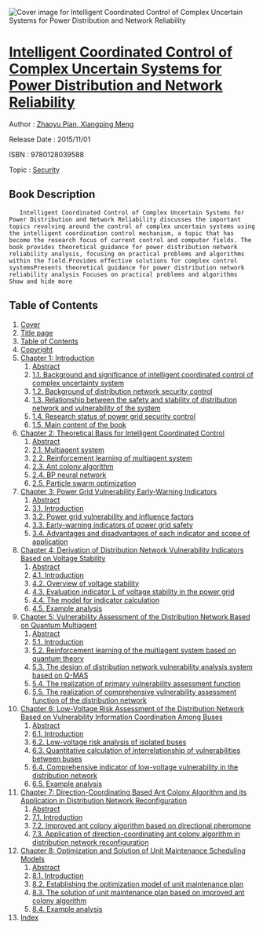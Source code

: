 ![Cover image for Intelligent Coordinated Control of Complex Uncertain Systems for Power Distribution and Network Reliability](https://imgdetail.ebookreading.net/cover/cover/security/EB9780128039588.jpg)

[Intelligent Coordinated Control of Complex Uncertain Systems for Power Distribution and Network Reliability](https://ebookreading.net/view/book/Intelligent+Coordinated+Control+of+Complex+Uncertain+Systems+for+Power+Distribution+and+Network+Reliability-EB9780128039588_1.html "Intelligent Coordinated Control of Complex Uncertain Systems for Power Distribution and Network Reliability")
====================================================================================================================

Author : [Zhaoyu Pian](https://ebookreading.net/search/author/Zhaoyu+Pian),[ Xiangping Meng](https://ebookreading.net/search/author/+Xiangping+Meng)

Release Date : 2015/11/01

ISBN : 9780128039588

Topic : [Security](https://ebookreading.net/search/category/security)

Book Description
-----------------

       Intelligent Coordinated Control of Complex Uncertain Systems for Power Distribution and Network Reliability discusses the important topics revolving around the control of complex uncertain systems using the intelligent coordination control mechanism, a topic that has become the research focus of current control and computer fields. The book provides theoretical guidance for power distribution network reliability analysis, focusing on practical problems and algorithms within the field.Provides effective solutions for complex control systemsPresents theoretical guidance for power distribution network reliability analysis Focuses on practical problems and algorithms             Show and hide more                
Table of Contents
-----------------

1. [Cover](https://ebookreading.net/view/book/Intelligent+Coordinated+Control+of+Complex+Uncertain+Systems+for+Power+Distribution+and+Network+Reliability-EB9780128039588_1.html)
1. [Title page](https://ebookreading.net/view/book/Intelligent+Coordinated+Control+of+Complex+Uncertain+Systems+for+Power+Distribution+and+Network+Reliability-EB9780128039588_2.html)
1. [Table of Contents](https://ebookreading.net/view/book/Intelligent+Coordinated+Control+of+Complex+Uncertain+Systems+for+Power+Distribution+and+Network+Reliability-EB9780128039588_3.html)
1. [Copyright](https://ebookreading.net/view/book/Intelligent+Coordinated+Control+of+Complex+Uncertain+Systems+for+Power+Distribution+and+Network+Reliability-EB9780128039588_4.html#B978012849896500010)
1. [Chapter 1: Introduction](https://ebookreading.net/view/book/Intelligent+Coordinated+Control+of+Complex+Uncertain+Systems+for+Power+Distribution+and+Network+Reliability-EB9780128039588_5.html#B978012849896500001)
    1. [Abstract](https://ebookreading.net/view/book/Intelligent+Coordinated+Control+of+Complex+Uncertain+Systems+for+Power+Distribution+and+Network+Reliability-EB9780128039588_5.html#st0010)
    1. [1.1. Background and significance of intelligent coordinated control of complex uncertainty system](https://ebookreading.net/view/book/Intelligent+Coordinated+Control+of+Complex+Uncertain+Systems+for+Power+Distribution+and+Network+Reliability-EB9780128039588_5.html#st0020)
    1. [1.2. Background of distribution network security control](https://ebookreading.net/view/book/Intelligent+Coordinated+Control+of+Complex+Uncertain+Systems+for+Power+Distribution+and+Network+Reliability-EB9780128039588_5.html#st0025)
    1. [1.3. Relationship between the safety and stability of distribution network and vulnerability of the system](https://ebookreading.net/view/book/Intelligent+Coordinated+Control+of+Complex+Uncertain+Systems+for+Power+Distribution+and+Network+Reliability-EB9780128039588_5.html#st0030)
    1. [1.4. Research status of power grid security control](https://ebookreading.net/view/book/Intelligent+Coordinated+Control+of+Complex+Uncertain+Systems+for+Power+Distribution+and+Network+Reliability-EB9780128039588_5.html#st0035)
    1. [1.5. Main content of the book](https://ebookreading.net/view/book/Intelligent+Coordinated+Control+of+Complex+Uncertain+Systems+for+Power+Distribution+and+Network+Reliability-EB9780128039588_5.html#st0040)
1. [Chapter 2: Theoretical Basis for Intelligent Coordinated Control](https://ebookreading.net/view/book/Intelligent+Coordinated+Control+of+Complex+Uncertain+Systems+for+Power+Distribution+and+Network+Reliability-EB9780128039588_6.html#B978012849896500002)
    1. [Abstract](https://ebookreading.net/view/book/Intelligent+Coordinated+Control+of+Complex+Uncertain+Systems+for+Power+Distribution+and+Network+Reliability-EB9780128039588_6.html#st0010)
    1. [2.1. Multiagent system](https://ebookreading.net/view/book/Intelligent+Coordinated+Control+of+Complex+Uncertain+Systems+for+Power+Distribution+and+Network+Reliability-EB9780128039588_6.html#st0020)
    1. [2.2. Reinforcement learning of multiagent system](https://ebookreading.net/view/book/Intelligent+Coordinated+Control+of+Complex+Uncertain+Systems+for+Power+Distribution+and+Network+Reliability-EB9780128039588_6.html#st0040)
    1. [2.3. Ant colony algorithm](https://ebookreading.net/view/book/Intelligent+Coordinated+Control+of+Complex+Uncertain+Systems+for+Power+Distribution+and+Network+Reliability-EB9780128039588_6.html#st0060)
    1. [2.4. BP neural network](https://ebookreading.net/view/book/Intelligent+Coordinated+Control+of+Complex+Uncertain+Systems+for+Power+Distribution+and+Network+Reliability-EB9780128039588_6.html#st0090)
    1. [2.5. Particle swarm optimization](https://ebookreading.net/view/book/Intelligent+Coordinated+Control+of+Complex+Uncertain+Systems+for+Power+Distribution+and+Network+Reliability-EB9780128039588_6.html#st0110)
1. [Chapter 3: Power Grid Vulnerability Early-Warning Indicators](https://ebookreading.net/view/book/Intelligent+Coordinated+Control+of+Complex+Uncertain+Systems+for+Power+Distribution+and+Network+Reliability-EB9780128039588_7.html#B978012849896500003)
    1. [Abstract](https://ebookreading.net/view/book/Intelligent+Coordinated+Control+of+Complex+Uncertain+Systems+for+Power+Distribution+and+Network+Reliability-EB9780128039588_7.html#st0010)
    1. [3.1. Introduction](https://ebookreading.net/view/book/Intelligent+Coordinated+Control+of+Complex+Uncertain+Systems+for+Power+Distribution+and+Network+Reliability-EB9780128039588_7.html#st0020)
    1. [3.2. Power grid vulnerability and influence factors](https://ebookreading.net/view/book/Intelligent+Coordinated+Control+of+Complex+Uncertain+Systems+for+Power+Distribution+and+Network+Reliability-EB9780128039588_7.html#st0025)
    1. [3.3. Early-warning indicators of power grid safety](https://ebookreading.net/view/book/Intelligent+Coordinated+Control+of+Complex+Uncertain+Systems+for+Power+Distribution+and+Network+Reliability-EB9780128039588_7.html#st0040)
    1. [3.4. Advantages and disadvantages of each indicator and scope of application](https://ebookreading.net/view/book/Intelligent+Coordinated+Control+of+Complex+Uncertain+Systems+for+Power+Distribution+and+Network+Reliability-EB9780128039588_7.html#st0075)
1. [Chapter 4: Derivation of Distribution Network Vulnerability Indicators Based on Voltage Stability](https://ebookreading.net/view/book/Intelligent+Coordinated+Control+of+Complex+Uncertain+Systems+for+Power+Distribution+and+Network+Reliability-EB9780128039588_8.html#B978012849896500004)
    1. [Abstract](https://ebookreading.net/view/book/Intelligent+Coordinated+Control+of+Complex+Uncertain+Systems+for+Power+Distribution+and+Network+Reliability-EB9780128039588_8.html#st0010)
    1. [4.1. Introduction](https://ebookreading.net/view/book/Intelligent+Coordinated+Control+of+Complex+Uncertain+Systems+for+Power+Distribution+and+Network+Reliability-EB9780128039588_8.html#st0020)
    1. [4.2. Overview of voltage stability](https://ebookreading.net/view/book/Intelligent+Coordinated+Control+of+Complex+Uncertain+Systems+for+Power+Distribution+and+Network+Reliability-EB9780128039588_8.html#st0025)
    1. [4.3. Evaluation indicator L of voltage stability in the power grid](https://ebookreading.net/view/book/Intelligent+Coordinated+Control+of+Complex+Uncertain+Systems+for+Power+Distribution+and+Network+Reliability-EB9780128039588_8.html#st0050)
    1. [4.4. The model for indicator calculation](https://ebookreading.net/view/book/Intelligent+Coordinated+Control+of+Complex+Uncertain+Systems+for+Power+Distribution+and+Network+Reliability-EB9780128039588_8.html#st0065)
    1. [4.5. Example analysis](https://ebookreading.net/view/book/Intelligent+Coordinated+Control+of+Complex+Uncertain+Systems+for+Power+Distribution+and+Network+Reliability-EB9780128039588_8.html#st0080)
1. [Chapter 5: Vulnerability Assessment of the Distribution Network Based on Quantum Multiagent](https://ebookreading.net/view/book/Intelligent+Coordinated+Control+of+Complex+Uncertain+Systems+for+Power+Distribution+and+Network+Reliability-EB9780128039588_9.html#B978012849896500005)
    1. [Abstract](https://ebookreading.net/view/book/Intelligent+Coordinated+Control+of+Complex+Uncertain+Systems+for+Power+Distribution+and+Network+Reliability-EB9780128039588_9.html#st0010)
    1. [5.1. Introduction](https://ebookreading.net/view/book/Intelligent+Coordinated+Control+of+Complex+Uncertain+Systems+for+Power+Distribution+and+Network+Reliability-EB9780128039588_9.html#st0020)
    1. [5.2. Reinforcement learning of the multiagent system based on quantum theory](https://ebookreading.net/view/book/Intelligent+Coordinated+Control+of+Complex+Uncertain+Systems+for+Power+Distribution+and+Network+Reliability-EB9780128039588_9.html#st0025)
    1. [5.3. The design of distribution network vulnerability analysis system based on Q-MAS](https://ebookreading.net/view/book/Intelligent+Coordinated+Control+of+Complex+Uncertain+Systems+for+Power+Distribution+and+Network+Reliability-EB9780128039588_9.html#st0050)
    1. [5.4. The realization of primary vulnerability assessment function](https://ebookreading.net/view/book/Intelligent+Coordinated+Control+of+Complex+Uncertain+Systems+for+Power+Distribution+and+Network+Reliability-EB9780128039588_9.html#st0070)
    1. [5.5. The realization of comprehensive vulnerability assessment function of the distribution network](https://ebookreading.net/view/book/Intelligent+Coordinated+Control+of+Complex+Uncertain+Systems+for+Power+Distribution+and+Network+Reliability-EB9780128039588_9.html#st0095)
1. [Chapter 6: Low-Voltage Risk Assessment of the Distribution Network Based on Vulnerability Information Coordination Among Buses](https://ebookreading.net/view/book/Intelligent+Coordinated+Control+of+Complex+Uncertain+Systems+for+Power+Distribution+and+Network+Reliability-EB9780128039588_10.html#B978012849896500006)
    1. [Abstract](https://ebookreading.net/view/book/Intelligent+Coordinated+Control+of+Complex+Uncertain+Systems+for+Power+Distribution+and+Network+Reliability-EB9780128039588_10.html#st0010)
    1. [6.1. Introduction](https://ebookreading.net/view/book/Intelligent+Coordinated+Control+of+Complex+Uncertain+Systems+for+Power+Distribution+and+Network+Reliability-EB9780128039588_10.html#st0025)
    1. [6.2. Low-voltage risk analysis of isolated buses](https://ebookreading.net/view/book/Intelligent+Coordinated+Control+of+Complex+Uncertain+Systems+for+Power+Distribution+and+Network+Reliability-EB9780128039588_10.html#st0030)
    1. [6.3. Quantitative calculation of interrelationship of vulnerabilities between buses](https://ebookreading.net/view/book/Intelligent+Coordinated+Control+of+Complex+Uncertain+Systems+for+Power+Distribution+and+Network+Reliability-EB9780128039588_10.html#st0045)
    1. [6.4. Comprehensive indicator of low-voltage vulnerability in the distribution network](https://ebookreading.net/view/book/Intelligent+Coordinated+Control+of+Complex+Uncertain+Systems+for+Power+Distribution+and+Network+Reliability-EB9780128039588_10.html#st0065)
    1. [6.5. Example analysis](https://ebookreading.net/view/book/Intelligent+Coordinated+Control+of+Complex+Uncertain+Systems+for+Power+Distribution+and+Network+Reliability-EB9780128039588_10.html#st0070)
1. [Chapter 7: Direction-Coordinating Based Ant Colony Algorithm and its Application in Distribution Network Reconfiguration](https://ebookreading.net/view/book/Intelligent+Coordinated+Control+of+Complex+Uncertain+Systems+for+Power+Distribution+and+Network+Reliability-EB9780128039588_11.html#B978012849896500007)
    1. [Abstract](https://ebookreading.net/view/book/Intelligent+Coordinated+Control+of+Complex+Uncertain+Systems+for+Power+Distribution+and+Network+Reliability-EB9780128039588_11.html#st0010)
    1. [7.1. Introduction](https://ebookreading.net/view/book/Intelligent+Coordinated+Control+of+Complex+Uncertain+Systems+for+Power+Distribution+and+Network+Reliability-EB9780128039588_11.html#st0025)
    1. [7.2. Improved ant colony algorithm based on directional pheromone](https://ebookreading.net/view/book/Intelligent+Coordinated+Control+of+Complex+Uncertain+Systems+for+Power+Distribution+and+Network+Reliability-EB9780128039588_11.html#st0030)
    1. [7.3. Application of direction-coordinating ant colony algorithm in distribution network reconfiguration](https://ebookreading.net/view/book/Intelligent+Coordinated+Control+of+Complex+Uncertain+Systems+for+Power+Distribution+and+Network+Reliability-EB9780128039588_11.html#st0060)
1. [Chapter 8: Optimization and Solution of Unit Maintenance Scheduling Models](https://ebookreading.net/view/book/Intelligent+Coordinated+Control+of+Complex+Uncertain+Systems+for+Power+Distribution+and+Network+Reliability-EB9780128039588_12.html#B978012849896500008)
    1. [Abstract](https://ebookreading.net/view/book/Intelligent+Coordinated+Control+of+Complex+Uncertain+Systems+for+Power+Distribution+and+Network+Reliability-EB9780128039588_12.html#st0010)
    1. [8.1. Introduction](https://ebookreading.net/view/book/Intelligent+Coordinated+Control+of+Complex+Uncertain+Systems+for+Power+Distribution+and+Network+Reliability-EB9780128039588_12.html#st0025)
    1. [8.2. Establishing the optimization model of unit maintenance plan](https://ebookreading.net/view/book/Intelligent+Coordinated+Control+of+Complex+Uncertain+Systems+for+Power+Distribution+and+Network+Reliability-EB9780128039588_12.html#st0030)
    1. [8.3. The solution of unit maintenance plan based on improved ant colony algorithm](https://ebookreading.net/view/book/Intelligent+Coordinated+Control+of+Complex+Uncertain+Systems+for+Power+Distribution+and+Network+Reliability-EB9780128039588_12.html#st0045)
    1. [8.4. Example analysis](https://ebookreading.net/view/book/Intelligent+Coordinated+Control+of+Complex+Uncertain+Systems+for+Power+Distribution+and+Network+Reliability-EB9780128039588_12.html#st0060)
1. [Index](https://ebookreading.net/view/book/Intelligent+Coordinated+Control+of+Complex+Uncertain+Systems+for+Power+Distribution+and+Network+Reliability-EB9780128039588_13.html#B978012849896500012)
